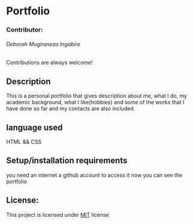 # Portfolio

### Contributor:
###### Deborah Mugiraneza Ingabire

Contributions are always welcome!

## Description
This is a personal portfolio that gives description about me, what I do, my academic background, what I like(hobbies) and some of the works that I have done so far and my contacts are also included.

## language used
HTML && CSS

## Setup/installation requirements
you need an internet
a github account to access it
now you can see the portfolio

## License:

This project is licensed under [MIT](https://opensource.org/licenses/MIT) license.

